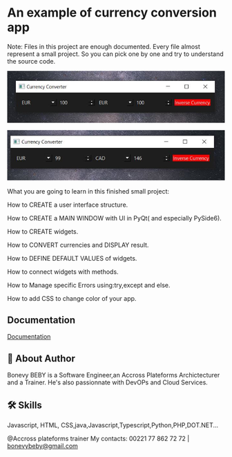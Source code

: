 # An example of currency  conversion app

Note: Files in this  project are enough documented.
Every file almost represent a small project.
So you can pick one by one and try to understand the source code.

![first.JPG](first.JPG)

![second.JPG](second.JPG)

What you are going to learn in this finished small project:

How to CREATE a user interface structure.

How to CREATE a MAIN WINDOW with UI in PyQt( and especially PySide6).

How to CREATE  widgets.

How to CONVERT  currencies and DISPLAY result.

How to DEFINE DEFAULT VALUES of widgets.

How to connect widgets with methods.

How to Manage specific Errors using:try,except and else.

How to add CSS to change color of your app.

## Documentation

[Documentation](https://pypi.org/project/CurrencyConverter/)


## 🚀 About Author
Bonevy BEBY is a Software Engineer,an Accross Plateforms Archictecturer and a Trainer. He's also passionnate with DevOPs and Cloud Services.


## 🛠 Skills
Javascript, HTML, CSS,java,Javascript,Typescript,Python,PHP,DOT.NET...

@Accross plateforms trainer
My contacts: 00221 77 862 72 72 | bonevybeby@gmail.com